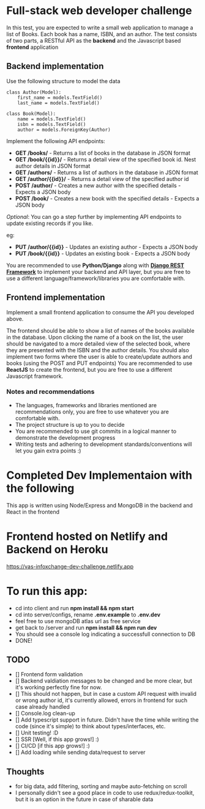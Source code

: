 # Full-stack web developer challenge

In this test, you are expected to write a small web application to manage a list of Books. Each book has a name, ISBN, and an author. The test consists of two parts, a RESTful API as the **backend** and the Javascript based **frontend** application

## Backend implementation

Use the following structure to model the data

```
class Author(Model):
    first_name = models.TextField()
    last_name = models.TextField()
```

```
class Book(Model):
    name = models.TextField()
    isbn = models.TextField()
    author = models.ForeignKey(Author)
```

Implement the following API endpoints:

* **GET /books/** - Returns a list of books in the database in JSON format
* **GET /book/{{id}}/** - Returns a detail view of the specified book id. Nest author details in JSON format
* **GET /authors/** - Returns a list of authors in the database in JSON format
* **GET /author/{{id}}/** - Returns a detail view of the specified author id
* **POST /author/** - Creates a new author with the specified details - Expects a JSON body
* **POST /book/** - Creates a new book with the specified details - Expects a JSON body

_Optional_: You can go a step further by implementing API endpoints to update existing records if you like.

eg:
* **PUT /author/{{id}}** - Updates an existing author - Expects a JSON body
* **PUT /book/{{id}}** - Updates an existing book - Expects a JSON body

You are recommended to use **Python/Django** along with [**Django REST Framework**](http://www.django-rest-framework.org/) to implement your backend and API layer, but you are free to use a different language/framework/libraries you are comfortable with.


## Frontend implementation

Implement a small frontend application to consume the API you developed above.

The frontend should be able to show a list of names of the books available in the database. Upon clicking the name of a book on the list, the user should be navigated to a more detailed view of the selected book, where they are presented with the ISBN and the author details. You should also implement two forms where the user is able to create/update authors and books (using the POST and PUT endpoints)
You are recommended to use **ReactJS** to create the frontend, but you are free to use a different Javascript framework.

### Notes and recommendations

* The languages, frameworks and libraries mentioned are recommendations only, you are free to use whatever you are comfortable with.
* The project structure is up to you to decide
* You are recommended to use git commits in a logical manner to demonstrate the development progress
* Writing tests and adhering to development standards/conventions will let you gain extra points :)




# Completed Dev Implementaion with the following

This app is written using Node/Express and MongoDB in the backend and React in the frontend

# Frontend hosted on Netlify and Backend on Heroku

https://vas-infoxchange-dev-challenge.netlify.app

# To run this app:

* cd into client and run **npm install && npm start**
* cd into server/configs, rename **.env.example** to **.env.dev**
* feel free to use mongoDB atlas url as free service
* get back to /server and run **npm install && npm run dev**
* You should see a console log indicating a successfull connection to DB
* DONE! 


## TODO
* [] Frontend form validation 
* [] Backend valdiation messages to be changed and be more clear, but it's working perfectly fine for now.
* [] This should not happen, but in case a custom API request with invalid or wrong author id, it's currently allowed, errors in frontend for such  case already handled
* [] Console.log clean-up 
* [] Add typescript support in future. Didn't have the time while writing the code (since it's simple) to think about types/interfaces, etc. 
* [] Unit testing! :D 
* [] SSR [Well, if this app grows!] :) 
* [] CI/CD [if this app grows!] :)  
* [] Add loading while sending data/request to server

## Thoughts

* for big data, add filtering, sorting and maybe auto-fetching on scroll
* I personally didn't see a good place in code to use redux/redux-toolkit, but it is an option in the future in case of sharable data
